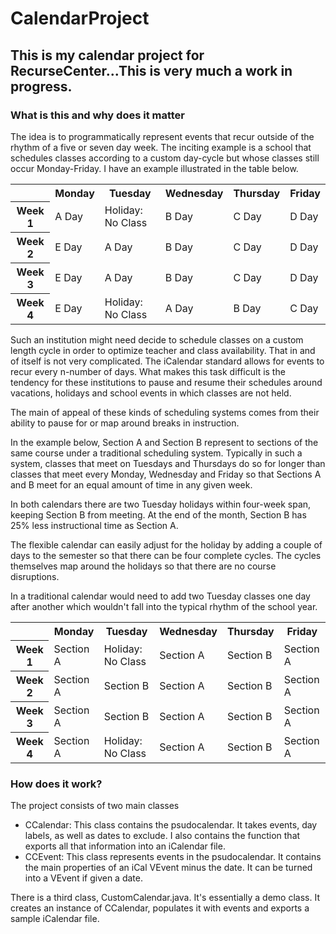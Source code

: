 # CalendarProject
## This is my calendar project for RecurseCenter...This is very much a work in progress. ##
### What is this and why does it matter ###
The idea is to programmatically represent events that recur outside of the rhythm of a five or seven day week. The inciting example is a school that schedules classes according to a custom day-cycle but whose classes still occur Monday-Friday. I have an example illustrated in the table below.


<table>
    <tr><th></th><th>Monday</th><th>Tuesday</th><th>Wednesday</th><th>Thursday</th><th>Friday</th></tr>
    <tr>
        <th>Week 1</th>
        <td>A Day</td>
        <td>Holiday: No Class</td>
        <td>B Day</td>
        <td>C Day</td>
        <td>D Day</td>
    </tr>
    <tr>
        <th>Week 2</th>
        <td>E Day</td>
        <td>A Day</td>
        <td>B Day</td>
        <td>C Day</td>
        <td>D Day</td>
    </tr>
    <tr>
        <th>Week 3</th>
        <td>E Day</td>
        <td>A Day</td>
        <td>B Day</td>
        <td>C Day</td>
        <td>D Day</td>
    </tr>
    <tr>
        <th>Week 4</th>
        <td>E Day</td>
        <td>Holiday: No Class</td>
        <td>A Day</td>
        <td>B Day</td>
        <td>C Day</td>
    </tr>
</table>

Such an institution might need decide to schedule classes on a custom length cycle in order to optimize teacher and class availability. That in and of itself is not very complicated. The iCalendar standard allows for events to recur every n-number of days. What makes this task difficult is the tendency for these institutions to pause and resume their schedules around vacations, holidays and school events in which classes are not held.

The main of appeal of these kinds of scheduling systems comes from their ability to pause for or map around breaks in instruction.

In the example below, Section A and Section B represent to sections of the same course under a traditional scheduling system. Typically in such a system, classes that meet on Tuesdays and Thursdays do so for longer than classes that meet every Monday, Wednesday and Friday so that Sections A and B meet for an equal amount of time in any given week.

In both calendars there are two Tuesday holidays within four-week span, keeping Section B from meeting. At the end of the month, Section B has 25% less instructional time as Section A.

The flexible calendar can easily adjust for the holiday by adding a couple of days to the semester so that there can be four complete cycles. The cycles themselves map around the holidays so that there are no course disruptions.

In a traditional calendar would need to add two Tuesday classes one day after another which wouldn't fall into the typical rhythm of the school year.

<table>
    <tr><th></th><th>Monday</th><th>Tuesday</th><th>Wednesday</th><th>Thursday</th><th>Friday</th></tr>
    <tr>
        <th>Week 1</th>
        <td>Section A</td>
        <td>Holiday: No Class</td>
        <td>Section A</td>
        <td>Section B</td>
        <td>Section A</td>
    </tr>
    <tr>
        <th>Week 2</th>
        <td>Section A</td>
        <td>Section B</td>
        <td>Section A</td>
        <td>Section B</td>
        <td>Section A</td>
    </tr>
    <tr>
        <th>Week 3</th>
        <td>Section A</td>
        <td>Section B</td>
        <td>Section A</td>
        <td>Section B</td>
        <td>Section A</td>
    </tr>
    <tr>
        <th>Week 4</th>
        <td>Section A</td>
        <td>Holiday: No Class</td>
        <td>Section A</td>
        <td>Section B</td>
        <td>Section A</td>
    </tr>
</table>

### How does it work? ###

The project consists of two main classes

*   CCalendar:  This class contains the psudocalendar. It takes events, day labels, as well as dates to exclude. I also contains the function that exports all that information into an iCalendar file.
*   CCEvent:    This class represents events in the psudocalendar. It contains the main properties of an iCal VEvent minus the date. It can be turned into a VEvent if given a date.

There is a third class, CustomCalendar.java. It's essentially a demo class. It creates an instance of CCalendar, populates it with events and exports a sample iCalendar file.
